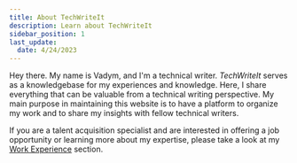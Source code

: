 ```yaml
---
title: About TechWriteIt
description: Learn about TechWriteIt
sidebar_position: 1
last_update: 
  date: 4/24/2023
---
```


Hey there. My name is Vadym, and I'm a technical writer.
*TechWriteIt* serves as a knowledgebase for my experiences and knowledge. 
Here, I share everything that can be valuable from a technical writing perspective.
My main purpose in maintaining this website is to have a platform to organize my work and to share my insights with fellow technical writers.

If you are a talent acquisition specialist and are interested in offering a job opportunity or learning more about my expertise, please take a look at my [Work Experience](/TechWriteIt/blog/) section.
